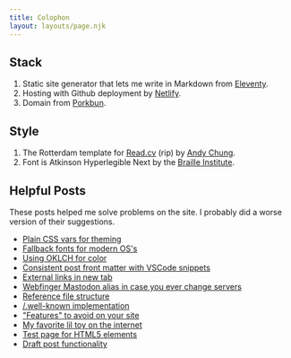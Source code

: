 ```yaml
---
title: Colophon
layout: layouts/page.njk
---
```


## Stack

1. Static site generator that lets me write in Markdown from [Eleventy](https://www.11ty.dev/).
1. Hosting with Github deployment by [Netlify](https://www.netlify.com/).
1. Domain from [Porkbun](https://porkbun.com/).

## Style

1. The Rotterdam template for [Read.cv](https://sites.read.cv) (rip) by [Andy Chung](https://andychung.me/).
1. Font is Atkinson Hyperlegible Next by the [Braille Institute](https://www.brailleinstitute.org/freefont/).

## Helpful Posts

These posts helped me solve problems on the site. I probably did a worse version of their suggestions.

- [Plain CSS vars for theming](https://open-props.style)
- [Fallback fonts for modern OS's](https://modernfontstacks.com/)
- [Using OKLCH for color](https://evilmartians.com/chronicles/oklch-in-css-why-quit-rgb-hsl)
- [Consistent post front matter with VSCode snippets](https://chrismcleod.dev/blog/visual-studio-code-snippet-for-markdown-frontmatter/#fnref1)
- [External links in new tab](https://dannywhite.net/notes/new-tab-links/)
- [Webfinger Mastodon alias in case you ever change servers](https://reverentgeek.com/configure-eleventy-to-host-a-custom-mastodon-alias/)
- [Reference file structure](https://github.com/reverentgeek/blog)
- [/.well-known implementation](https://shellsharks.com/notes/2023/08/10/well-known-uri)
- ["Features" to avoid on your site](https://rachelbythebay.com/w/2025/01/04/cruft/)
- [My favorite lil toy on the internet](https://quiet-corp.com/)
- [Test page for HTML5 elements](https://cbracco.github.io/html5-test-page/)
- [Draft post functionality](https://www.11ty.dev/docs/config-preprocessors/#example-drafts)
